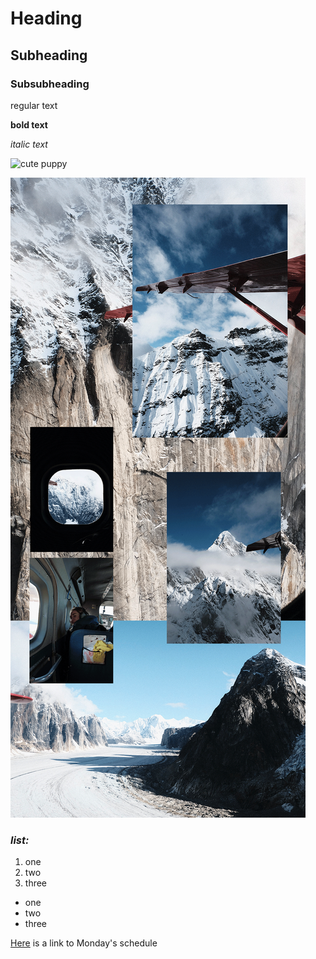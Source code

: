 # Heading
## Subheading
### Subsubheading

regular text

**bold text**

_italic text_


![cute puppy](https://media-cldnry.s-nbcnews.com/image/upload/rockcms/2023-03/puppy-dog-mc-230321-03-b700d4.jpg)

![alaska photos](Flight.gif)

### _list:_
1. one
2. two
3. three

- one
- two
- three

[Here](https://github.com/Berkeley-MDes/desinv-202/wiki/1.1-Schedule) is a link to Monday's schedule
